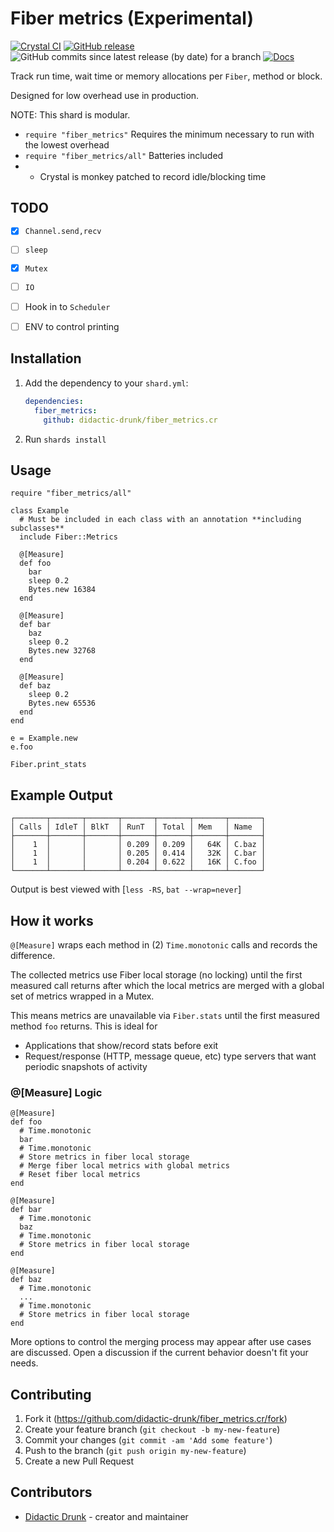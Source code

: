 # Fiber metrics (Experimental)
[![Crystal CI](https://github.com/didactic-drunk/fiber_metrics.cr/actions/workflows/crystal.yml/badge.svg)](https://github.com/didactic-drunk/fiber_metrics.cr/actions/workflows/crystal.yml)
[![GitHub release](https://img.shields.io/github/release/didactic-drunk/fiber_metrics.cr.svg)](https://github.com/didactic-drunk/fiber_metrics.cr/releases)
![GitHub commits since latest release (by date) for a branch](https://img.shields.io/github/commits-since/didactic-drunk/fiber_metrics.cr/latest)
[![Docs](https://img.shields.io/badge/docs-available-brightgreen.svg)](https://didactic-drunk.github.io/fiber_metrics.cr/main)

Track run time, wait time or memory allocations per `Fiber`, method or block.

Designed for low overhead use in production.

NOTE: This shard is modular.
* `require "fiber_metrics"` Requires the minimum necessary to run with the lowest overhead
* `require "fiber_metrics/all"` Batteries included
* * Crystal is monkey patched to record idle/blocking time

## TODO
- [x] `Channel.send,recv`
- [ ] `sleep`
- [x] `Mutex`
- [ ] `IO`
- [ ] Hook in to `Scheduler`
- [ ] ENV to control printing


## Installation

1. Add the dependency to your `shard.yml`:

   ```yaml
   dependencies:
     fiber_metrics:
       github: didactic-drunk/fiber_metrics.cr
   ```

2. Run `shards install`

## Usage


```crystal
require "fiber_metrics/all"

class Example
  # Must be included in each class with an annotation **including subclasses**
  include Fiber::Metrics

  @[Measure]
  def foo
    bar
    sleep 0.2
    Bytes.new 16384
  end

  @[Measure]
  def bar
    baz
    sleep 0.2
    Bytes.new 32768
  end

  @[Measure]
  def baz
    sleep 0.2
    Bytes.new 65536
  end
end

e = Example.new
e.foo

Fiber.print_stats
```

## Example Output
```
┌───────┬───────┬───────┬───────┬───────┬───────┬───────┐
│ Calls │ IdleT │ BlkT  │ RunT  │ Total │ Mem   │ Name  │
├───────┼───────┼───────┼───────┼───────┼───────┼───────┤
│    1  │       │       │ 0.209 │ 0.209 │   64K │ C.baz │
│    1  │       │       │ 0.205 │ 0.414 │   32K │ C.bar │
│    1  │       │       │ 0.204 │ 0.622 │   16K │ C.foo │
└───────┴───────┴───────┴───────┴───────┴───────┴───────┘
```

Output is best viewed with [`less -RS`, `bat --wrap=never`]

## How it works

`@[Measure]` wraps each method in (2) `Time.monotonic` calls and records the difference.

The collected metrics use Fiber local storage (no locking) until the first measured call returns
after which the local metrics are merged with a global set of metrics wrapped in a Mutex.

This means metrics are unavailable via `Fiber.stats` until the first measured method `foo` returns.
This is ideal for
* Applications that show/record stats before exit
* Request/response (HTTP, message queue, etc) type servers that want periodic snapshots of activity

### @[Measure] Logic
```crystal
@[Measure]
def foo
  # Time.monotonic
  bar
  # Time.monotonic
  # Store metrics in fiber local storage
  # Merge fiber local metrics with global metrics
  # Reset fiber local metrics
end

@[Measure]
def bar
  # Time.monotonic
  baz
  # Time.monotonic
  # Store metrics in fiber local storage
end

@[Measure]
def baz
  # Time.monotonic
  ...
  # Time.monotonic
  # Store metrics in fiber local storage
end
```


More options to control the merging process may appear after use cases are discussed.
Open a discussion if the current behavior doesn't fit your needs.


## Contributing

1. Fork it (<https://github.com/didactic-drunk/fiber_metrics.cr/fork>)
2. Create your feature branch (`git checkout -b my-new-feature`)
3. Commit your changes (`git commit -am 'Add some feature'`)
4. Push to the branch (`git push origin my-new-feature`)
5. Create a new Pull Request

## Contributors

- [Didactic Drunk](https://github.com/didactic-drunk) - creator and maintainer
